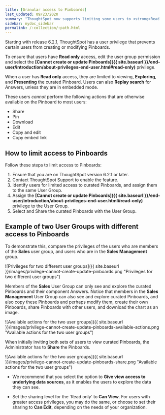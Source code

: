 ```yaml
---
title: [Granular access to Pinboards]
last_updated: 09/23/2020
summary: "ThoughtSpot now supports limiting some users to <strong>Read only</strong> access on curated Pinboards. These users can view and explore; however, they cannot copy, alter, download, or share the Pinboards."
sidebar: mydoc_sidebar
permalink: /:collection/:path.html
---
```

Starting with release 6.2.1, ThoughtSpot has a user privilege that prevents certain users from creating or modifying Pinboards.

To ensure that users have <strong>Read only</strong> access, edit the user group permission and select the **[Cannot create or update Pinboards]({{ site.baseurl }}/end-user/introduction/about-privileges-end-user.html#read-only)** privilege.

When a user has <strong>Read only</strong> access, they are limited to viewing, **Exploring**, and **Presenting** the curated Pinboard. Users can also **Replay search** for Answers, unless they are in embedded mode.

These users *cannot* perform the following actions that are otherwise available on the Pinboard to most users:
  - Share
  - Pin
  - Download
  - Edit
  - Copy and edit
  - Copy embed link

## How to limit access to Pinboards

Follow these steps to limit access to Pinboards:

1. Ensure that you are on ThoughtSpot version 6.2.1 or later.
1. Contact ThoughtSpot Support to enable the feature.
2. Identify users for limited access to curated Pinboards, and assign them to the same User Group.
3. Assign the **[Cannot create or update Pinboards]({{ site.baseurl }}/end-user/introduction/about-privileges-end-user.html#read-only)** privilege to the User Group.
4. Select and Share the curated Pinboards with the User Group.

## Example of two User Groups with different access to Pinboards

To demonstrate this, compare the privileges of the users who are members of the **Sales** user group, and users who are in the **Sales Management** group.

![Privileges for two different user groups]({{ site.baseurl }}/images/privilege-cannot-create-update-pinboards.png "Privileges for two different user groups")

Members of the **Sales** User Group can only see and explore the curated Pinboards and their component Answers. Notice that members in the **Sales Management** User Group can also see and explore curated Pinboards, and also copy these Pinboards and perhaps modify them, create their own Pinboards, share Pinboards with other users, and download the chart as an image.

![Available actions for the two user groups]({{ site.baseurl }}/images/privilege-cannot-create-update-pinboards-available-actions.png "Available actions for the two user groups")

When initially inviting both sets of users to view curated Pinboards, the Administrator has to **Share** the Pinboards.

![Available actions for the two user groups]({{ site.baseurl }}/images/privilege-cannot-create-update-pinboards-share.png "Available actions for the two user groups")

- We recommend that you select the option to **Give view access to underlying data sources**, as it enables the users to explore the data they can see.

- Set the sharing level for the 'Read only' to **Can View**. For users with greater access privileges, you may do the same, or choose to set their sharing to **Can Edit**, depending on the needs of your organization.
